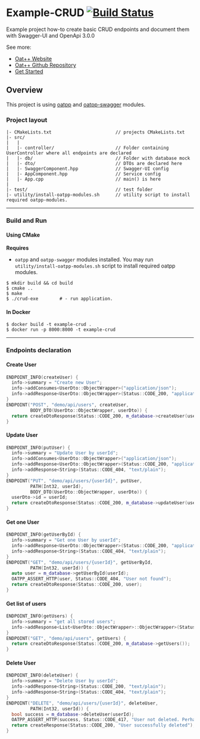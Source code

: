 # Example-CRUD [![Build Status](https://dev.azure.com/lganzzzo/lganzzzo/_apis/build/status/oatpp.example-crud?branchName=master)](https://dev.azure.com/lganzzzo/lganzzzo/_build?definitionId=9?branchName=master)

Example project how-to create basic CRUD endpoints and document them with Swagger-UI and OpenApi 3.0.0

See more:

- [Oat++ Website](https://oatpp.io/)
- [Oat++ Github Repository](https://github.com/oatpp/oatpp)
- [Get Started](https://oatpp.io/docs/start)

## Overview

This project is using [oatpp](https://github.com/oatpp/oatpp) and [oatpp-swagger](https://github.com/oatpp/oatpp-swagger) modules.

### Project layout

```
|- CMakeLists.txt                        // projects CMakeLists.txt
|- src/
|   |
|   |- controller/                       // Folder containing UserController where all endpoints are declared
|   |- db/                               // Folder with database mock
|   |- dto/                              // DTOs are declared here
|   |- SwaggerComponent.hpp              // Swagger-UI config
|   |- AppComponent.hpp                  // Service config
|   |- App.cpp                           // main() is here
|
|- test/                                 // test folder
|- utility/install-oatpp-modules.sh      // utility script to install required oatpp-modules.
```

---

### Build and Run

#### Using CMake

**Requires**

- `oatpp` and `oatpp-swagger` modules installed. You may run `utility/install-oatpp-modules.sh` 
script to install required oatpp modules.

```
$ mkdir build && cd build
$ cmake ..
$ make 
$ ./crud-exe        # - run application.
```

#### In Docker

```
$ docker build -t example-crud .
$ docker run -p 8000:8000 -t example-crud
```

---

### Endpoints declaration

#### Create User

```c++
ENDPOINT_INFO(createUser) {
  info->summary = "Create new User";
  info->addConsumes<UserDto::ObjectWrapper>("application/json");
  info->addResponse<UserDto::ObjectWrapper>(Status::CODE_200, "application/json");
}
ENDPOINT("POST", "demo/api/users", createUser,
         BODY_DTO(UserDto::ObjectWrapper, userDto)) {
  return createDtoResponse(Status::CODE_200, m_database->createUser(userDto));
}
```

#### Update User

```c++
ENDPOINT_INFO(putUser) {
  info->summary = "Update User by userId";
  info->addConsumes<UserDto::ObjectWrapper>("application/json");
  info->addResponse<UserDto::ObjectWrapper>(Status::CODE_200, "application/json");
  info->addResponse<String>(Status::CODE_404, "text/plain");
}
ENDPOINT("PUT", "demo/api/users/{userId}", putUser,
         PATH(Int32, userId),
         BODY_DTO(UserDto::ObjectWrapper, userDto)) {
  userDto->id = userId;
  return createDtoResponse(Status::CODE_200, m_database->updateUser(userDto));
}
```

#### Get one User

```c++
ENDPOINT_INFO(getUserById) {
  info->summary = "Get one User by userId";
  info->addResponse<UserDto::ObjectWrapper>(Status::CODE_200, "application/json");
  info->addResponse<String>(Status::CODE_404, "text/plain");
}
ENDPOINT("GET", "demo/api/users/{userId}", getUserById,
         PATH(Int32, userId)) {
  auto user = m_database->getUserById(userId);
  OATPP_ASSERT_HTTP(user, Status::CODE_404, "User not found");
  return createDtoResponse(Status::CODE_200, user);
}
```

#### Get list of users

```c++
ENDPOINT_INFO(getUsers) {
  info->summary = "get all stored users";
  info->addResponse<List<UserDto::ObjectWrapper>::ObjectWrapper>(Status::CODE_200, "application/json");
}
ENDPOINT("GET", "demo/api/users", getUsers) {
  return createDtoResponse(Status::CODE_200, m_database->getUsers());
}
```

#### Delete User
```c++
ENDPOINT_INFO(deleteUser) {
  info->summary = "Delete User by userId";
  info->addResponse<String>(Status::CODE_200, "text/plain");
  info->addResponse<String>(Status::CODE_404, "text/plain");
}
ENDPOINT("DELETE", "demo/api/users/{userId}", deleteUser,
         PATH(Int32, userId)) {
  bool success = m_database->deleteUser(userId);
  OATPP_ASSERT_HTTP(success, Status::CODE_417, "User not deleted. Perhaps no such User in the Database");
  return createResponse(Status::CODE_200, "User successfully deleted");
}  
```
